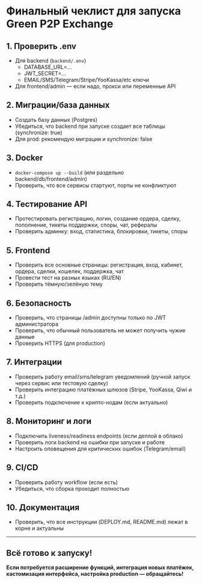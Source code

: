 # Финальный чеклист для запуска Green P2P Exchange

## 1. Проверить .env

- Для backend (`backend/.env`)
    - DATABASE_URL=...
    - JWT_SECRET=...
    - EMAIL/SMS/Telegram/Stripe/YooKassa/etc ключи
- Для frontend/admin — если надо, прокси или переменные API

## 2. Миграции/база данных

- Создать базу данных (Postgres)
- Убедиться, что backend при запуске создает все таблицы (synchronize: true)
- Для prod: рекомендую миграции и synchronize: false

## 3. Docker

- `docker-compose up --build` (или раздельно backend/db/frontend/admin)
- Проверить, что все сервисы стартуют, порты не конфликтуют

## 4. Тестирование API

- Протестировать регистрацию, логин, создание ордера, сделку, пополнение, тикеты поддержки, споры, чат, рефералы
- Проверить админку: вход, статистика, блокировки, тикеты, споры

## 5. Frontend

- Проверить все основные страницы: регистрация, вход, кабинет, ордера, сделки, кошелек, поддержка, чат
- Провести тест на разных языках (RU/EN)
- Проверить тёмную/зелёную тему

## 6. Безопасность

- Проверить, что страницы /admin доступны только по JWT администратора
- Проверить, что обычный пользователь не может получить чужие данные
- Проверить HTTPS (для production)

## 7. Интеграции

- Проверить работу email/sms/telegram уведомлений (ручной запуск через сервис или тестовую сделку)
- Проверить интеграцию платёжных шлюзов (Stripe, YooKassa, Qiwi и т.д.)
- Проверить подключение к крипто-нодам (если актуально)

## 8. Мониторинг и логи

- Подключить liveness/readiness endpoints (если деплой в облако)
- Проверить логи backend на ошибки при запуске и работе
- Настроить оповещения для критических ошибок (Telegram/email)

## 9. CI/CD

- Проверить работу workflow (если есть)
- Убедиться, что сборка проходит полностью

## 10. Документация

- Проверить, что все инструкции (DEPLOY.md, README.md) лежат в корне и актуальны

---

## Всё готово к запуску!

**Если потребуется расширение функций, интеграция новых платёжек, кастомизация интерфейса, настройка production — обращайтесь!**
